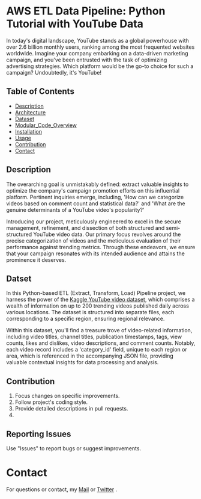 # AWS ETL Data Pipeline: Python Tutorial with YouTube Data
In today's digital landscape, YouTube stands as a global powerhouse with over 2.6 billion monthly users, ranking among the most frequented websites worldwide. Imagine your company embarking on a data-driven marketing campaign, and you've been entrusted with the task of optimizing advertising strategies. Which platform would be the go-to choice for such a campaign? Undoubtedly, it's YouTube! 


## Table of Contents

- [Description](#description)
- [Architecture](#architecture)
- [Dataset](#dataset) 
- [Modular_Code_Overview](#modular_code_overview)
- [Installation](#installation)
- [Usage](#usage) 
- [Contribution](#contribution)
- [Contact](#contact)

## Description
The overarching goal is unmistakably defined: extract valuable insights to optimize the company's campaign promotion efforts on this influential platform. Pertinent inquiries emerge, including, 'How can we categorize videos based on comment count and statistical data?' and 'What are the genuine determinants of a YouTube video's popularity?'

Introducing our project, meticulously engineered to excel in the secure management, refinement, and dissection of both structured and semi-structured YouTube video data. Our primary focus revolves around the precise categorization of videos and the meticulous evaluation of their performance against trending metrics. Through these endeavors, we ensure that your campaign resonates with its intended audience and attains the prominence it deserves.

## Datset
In this Python-based ETL (Extract, Transform, Load) Pipeline project, we harness the power of the [Kaggle YouTube video dataset](https://www.kaggle.com/datasets/datasnaek/youtube-new), which comprises a wealth of information on up to 200 trending videos published daily across various locations. The dataset is structured into separate files, each corresponding to a specific region, ensuring regional relevance.

Within this dataset, you'll find a treasure trove of video-related information, including video titles, channel titles, publication timestamps, tags, view counts, likes and dislikes, video descriptions, and comment counts. Notably, each video record includes a 'category_id' field, unique to each region or area, which is referenced in the accompanying JSON file, providing valuable contextual insights for data processing and analysis.


## Contribution
  1. Focus changes on specific improvements.
  2. Follow project's coding style.
  3. Provide detailed descriptions in pull requests.
  4. 
## Reporting Issues
  Use "Issues" to report bugs or suggest improvements.
# Contact
For questions or contact, my [Mail](diegovillatormx@gmail.com) or [Twitter](https://twitter.com/diegovillatomx) .

